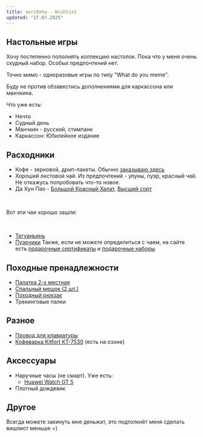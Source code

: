 ```yaml
---
title: seri0zha - Wishlist
updated: "27.07.2025"
---
```

## Настольные игры
Хочу постепенно пополнять коллекцию настолок. Пока что у меня очень скудный набор. Особых предпочтений нет.

Точно мимо - одноразовые игры по типу "What do you meme".

Буду не против обзавестись дополнениями для каркассона или манчкина.

Что уже есть:
- Нечто
- Судный день
- Манчкин - русский, стимпанк
- Каркассон: Юбилейное издание

## Расходники
- Кофе - зерновой, дрип-пакеты. Обычно [заказываю здесь](https://shop.tastycoffee.ru/)
- Хороший листовой чай. Из предпочтений - улуны, пуэр, красный чай. Не откажусь попробовать что-то новое.
- Да Хун Пао - [Большой Красный Халат](https://artoftea.ru/oolong/dahongpao-1-sort), [Высший сорт](https://artoftea.ru/oolong/dahongpao-high-baking)

&nbsp;

Вот эти чаи хорошо зашли:

&nbsp;
- [Тегуаньинь](https://artoftea.ru/oolong/svetlye/teguanin-vysshiy-sort)
- [Пуэрчики](https://artoftea.ru/puer)
Также, если не можете определиться с чаем, на сайте есть [подарочные сертификаты](https://artoftea.ru/podarochnyye-sertifikaty) и [подарочные наборы](https://artoftea.ru/chaynyye-nabory)

## Походные пренадлежности
- [Палатка 2-х местная](https://ozon.ru/t/bpvzmEl)
- [Спальный мешок (2 шт.)](https://ozon.ru/t/TH0MaNz)
- [Походный рюкзак](https://ozon.ru/t/J2AObSs)
- Трекинговые палки

## Разное

- [Провод для клавиатуры](https://ozon.ru/t/gaMCjFy)
- [Кофеварка Kitfort KT-7530](https://kitfort.ru/catalog/kofevarki-rozhkovye/kofevarka-kitfort-kt-7530/) (есть на озоне)

## Аксессуары

- Наручные часы (не смарт). Уже есть:
  - [Huawei Watch GT 5](https://market.yandex.ru/cc/6jAfuL)
- Плотный дождевик

## Другое
Всегда можете закинуть мне деньжат, это подтолкнёт меня сделать вишлист меньше =)